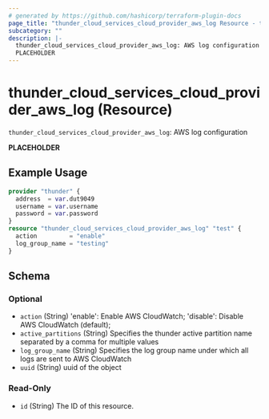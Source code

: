 ```yaml
---
# generated by https://github.com/hashicorp/terraform-plugin-docs
page_title: "thunder_cloud_services_cloud_provider_aws_log Resource - terraform-provider-thunder"
subcategory: ""
description: |-
  thunder_cloud_services_cloud_provider_aws_log: AWS log configuration
  PLACEHOLDER
---
```


# thunder_cloud_services_cloud_provider_aws_log (Resource)

`thunder_cloud_services_cloud_provider_aws_log`: AWS log configuration

__PLACEHOLDER__

## Example Usage

```terraform
provider "thunder" {
  address  = var.dut9049
  username = var.username
  password = var.password
}
resource "thunder_cloud_services_cloud_provider_aws_log" "test" {
  action         = "enable"
  log_group_name = "testing"
}
```

<!-- schema generated by tfplugindocs -->
## Schema

### Optional

- `action` (String) 'enable': Enable AWS CloudWatch; 'disable': Disable AWS CloudWatch (default);
- `active_partitions` (String) Specifies the thunder active partition name separated by a comma for multiple values
- `log_group_name` (String) Specifies the log group name under which all logs are sent to AWS CloudWatch
- `uuid` (String) uuid of the object

### Read-Only

- `id` (String) The ID of this resource.


